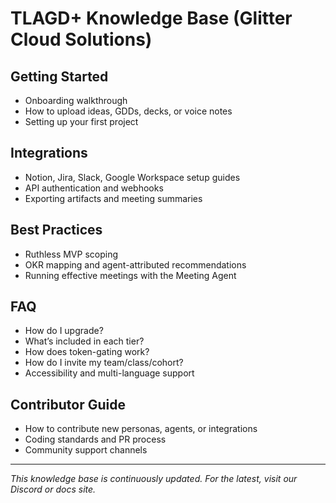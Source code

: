 # TLAGD+ Knowledge Base (Glitter Cloud Solutions)

## Getting Started
- Onboarding walkthrough
- How to upload ideas, GDDs, decks, or voice notes
- Setting up your first project

## Integrations
- Notion, Jira, Slack, Google Workspace setup guides
- API authentication and webhooks
- Exporting artifacts and meeting summaries

## Best Practices
- Ruthless MVP scoping
- OKR mapping and agent-attributed recommendations
- Running effective meetings with the Meeting Agent

## FAQ
- How do I upgrade?
- What’s included in each tier?
- How does token-gating work?
- How do I invite my team/class/cohort?
- Accessibility and multi-language support

## Contributor Guide
- How to contribute new personas, agents, or integrations
- Coding standards and PR process
- Community support channels

---

*This knowledge base is continuously updated. For the latest, visit our Discord or docs site.*
